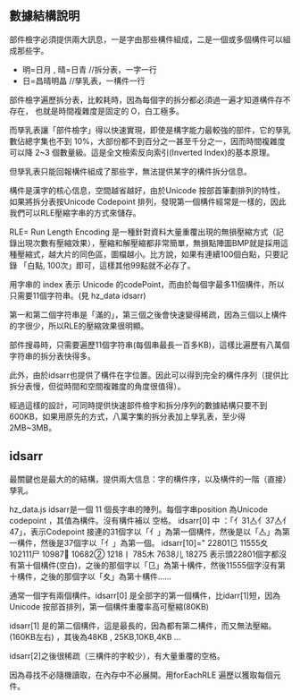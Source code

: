 ﻿## 數據結構說明

部件檢字必須提供兩大訊息，一是字由那些構件組成，二是一個或多個構件可以組成那些字。

* 明=日月 , 晴=日青       //拆分表，一字一行
* 日=昌晴明晶               //孳乳表，一構件一行

部件檢字遍歷拆分表，比較耗時，因為每個字的拆分都必須過一遍才知道構件存不存在，
也就是時間複雜度是固定的 O，白工極多。

而孳乳表讓「部件檢字」得以快速實現，即使是構字能力最較強的部件，它的孳乳數佔總字集也不到 10%，大部份都不到百分之一甚至千分之一，因而時間複雜度可以降  2~3 個數量級。這是全文檢索反向索引(Inverted Index)的基本原理。

但孳乳表只能回報構件組成了那些字，無法提供某字的構件拆分信息。

構件是漢字的核心信息，空間越省越好，由於Unicode 按部首筆劃排列的特性，如果將拆分表按Unicode Codepoint 排列，發現第一個構件經常是一樣的，因此我們可以RLE壓縮字串的方式來儲存。

RLE= Run Length Encoding 是一種針對資料大量重覆出現的無損壓縮方式（記錄出現次數有壓縮效果），壓縮和解壓縮都非常簡單，無損點陣圖BMP就是採用這種壓縮式，越大片的同色區，圖檔越小。比方說，如果有連續100個白點，只要記錄 「白點, 100次」即可，這樣其他99點就不必存了。

用字串的 index 表示 Unicode 的codePoint，而由於每個字最多11個構件，所以只需要11個字符串。(見 hz_data idsarr)

第一和第二個字符串是「滿的」，第三個之後會快速變得稀疏，因為三個以上構件的字很少，所以RLE的壓縮效果很明顯。

部件搜尋時，只需要遍歷11個字符串(每個串最長一百多KB)，這樣比遍歷有八萬個字符串的拆分表快得多。

此外，由於idsarr也提供了構件在字位置。因此可以得到完全的構件序列（提供比拆分表慢，但從時間和空間複雜度的角度很值得）。

經過這樣的設計，可同時提供快速部件檢字和拆分序列的數據結構只要不到600KB，如果用原先的方式，八萬字集的拆分表加上孳乳表，至少得 2MB~3MB。

## idsarr

最關鍵也是最大的的結構，提供兩大信息：字的構件序，以及構件的一階（直接）孳乳。

hz_data.js idsarr是一個 11 個長字串的陣列。每個字串position 為Unicode codepoint ，其值為構件。沒有構件補以 空格。
idsarr[0]  中  ：「亻31亼亻37亼亻47」，表示Codepoint 接連的31個字以「亻」為第一個構件，然後是以「亼」為第一構件，然後是37個字以「亻」為第一個。
idsarr[10]=" 22801㔾 11555夊 102111尸 10987𡘜 10682② 1218丨 785木 7638儿 18275
表示頭22801個字都沒有第十個構件(空白)，之後的那個字以「㔾」為第十構件，然後11555個字沒有第十構件，之後的那個字以「夊」為第十構件……

通常一個字有兩個構件。idsarr[0] 是全部字的第一個構件，比idarr[1]短，因為Unicode 按部首排列，第一個構件重覆率高可壓縮(80KB)

 idsarr[1] 是的第二個構件，這是最長的，因為都有第二構件，而又無法壓縮。(160KB左右) ，其後為48KB , 25KB,10KB,4KB ...
 
idsarr[2]之後很稀疏（三構件的字較少），有大量重覆的空格。

因為尋找不必隨機讀取，在內存中不必展開。用forEachRLE 遍歷以獲取每個元件。